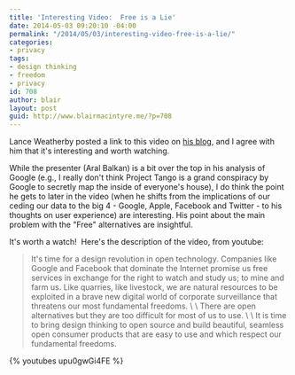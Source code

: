 ```yaml
---
title: 'Interesting Video:  Free is a Lie'
date: 2014-05-03 09:20:10 -04:00
permalink: "/2014/05/03/interesting-video-free-is-a-lie/"
categories:
- privacy
tags:
- design thinking
- freedom
- privacy
id: 708
author: blair
layout: post
guid: http://www.blairmacintyre.me/?p=708
---
```


Lance Weatherby posted a link to this video on [his blog](http://blog.weatherby.net/2014/05/free-is-a-lie.html), and I agree with him that it's interesting and worth watching.

While the presenter (Aral Balkan) is a bit over the top in his analysis of Google (e.g., I really don't think Project Tango is a grand conspiracy by Google to secretly map the inside of everyone's house), I do think the point he gets to later in the video (when he shifts from the implications of our ceding our data to the big 4 - Google, Apple, Facebook and Twitter - to his thoughts on user experience) are interesting. His point about the main problem with the "Free" alternatives are insightful.

It's worth a watch!  Here's the description of the video, from youtube:

>It's time for a design revolution in open technology. Companies like Google and Facebook that dominate the Internet promise us free services in exchange for the right to watch and study us; to mine and farm us. Like quarries, like livestock, we are natural resources to be exploited in a brave new digital world of corporate surveillance that threatens our most fundamental freedoms.
\\
\\
There are open alternatives but they are too difficult for most of us to use.
\\
\\
It is time to bring design thinking to open source and build beautiful, seamless open consumer products that are easy to use and which respect our fundamental freedoms.

{% youtubes upu0gwGi4FE %}
